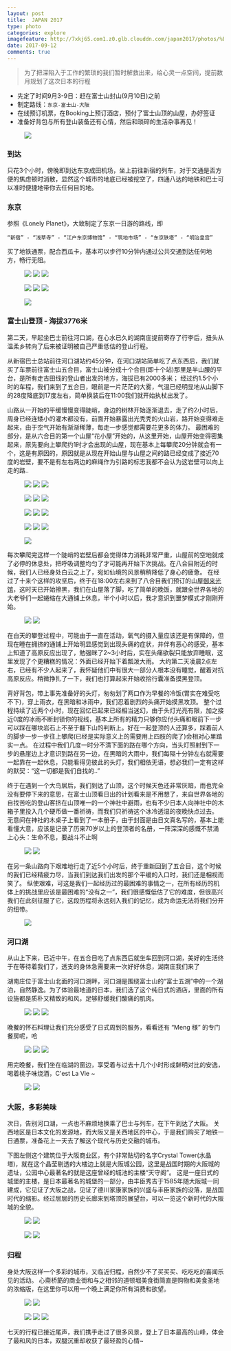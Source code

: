 ```yaml
---
layout: post
title:  JAPAN 2017
type: photo
categories: explore
imagefeature: http://7xkj65.com1.z0.glb.clouddn.com/japan2017/photos/%E5%A4%A7%E9%98%AA%E5%A4%A9%E5%AE%88%E5%AE%A202-camera.jpg?imageMogr2/thumbnail/!20p
date: 2017-09-12
comments: true
---
```


> 为了把深陷入于工作的繁琐的我们暂时解救出来，给心灵一点空间，提前数月规划了这次日本的行程

+ 先定了时间9月3-9日：赶在富士山封山(9月10日)之前
+ 制定路线：```东京-富士山-大阪```
+ 在线预订机票，在Booking上预订酒店，预付了富士山顶的山屋，办好签证
+ 准备好背包与所有登山装备还有心情，然后和琐碎的生活杂事再见！

<figure>
	<a href="http://7xkj65.com1.z0.glb.clouddn.com/japan2017/photos/%E5%87%BA%E5%8F%91.jpg?imageMogr2/thumbnail/!20p"><img src="http://7xkj65.com1.z0.glb.clouddn.com/japan2017/photos/%E5%87%BA%E5%8F%91.jpg?imageMogr2/thumbnail/!20p"></a>
</figure>


### 到达
只花3个小时，傍晚即到达东京成田机场，坐上前往新宿的列车，对于交通是否方便的焦虑顿时消散，显然这个城市的地底已经被挖空了，四通八达的地铁和巴士可以准时便捷地带你去任何目的地。

### 东京
参照《Lonely Planet》，大致制定了东京一日游的路线，即
```
“新宿” - “浅草寺” - “江户东京博物馆” - “筑地市场” - “东京铁塔” - “明治皇宫”
```    
买了地铁通票，配合西瓜卡，基本可以步行10分钟内通过公共交通到达任何地方，畅行无阻。

<figure class="third">
	<a href="http://7xkj65.com1.z0.glb.clouddn.com/japan2017/photos/%E6%B5%85%E8%8D%89%E5%AF%BA01.jpg"><img src="http://7xkj65.com1.z0.glb.clouddn.com/japan2017/photos/%E6%B5%85%E8%8D%89%E5%AF%BA01.jpg?imageMogr2/thumbnail/!30p"></a>
	<a href="http://7xkj65.com1.z0.glb.clouddn.com/japan2017/photos/%E6%B5%85%E8%8D%89%E5%AF%BA04.jpg"><img src="http://7xkj65.com1.z0.glb.clouddn.com/japan2017/photos/%E6%B5%85%E8%8D%89%E5%AF%BA04.jpg?imageMogr2/thumbnail/!30p"></a>
	<a href="http://7xkj65.com1.z0.glb.clouddn.com/japan2017/photos/%E6%B5%85%E8%8D%89%E5%AF%BA02.jpg"><img src="http://7xkj65.com1.z0.glb.clouddn.com/japan2017/photos/%E6%B5%85%E8%8D%89%E5%AF%BA02.jpg?imageMogr2/thumbnail/!30p"></a>
</figure>

<figure class="third">
	<a href="http://7xkj65.com1.z0.glb.clouddn.com/japan2017/photos/%E6%B5%85%E8%8D%89%E5%AF%BA03.jpg"><img src="http://7xkj65.com1.z0.glb.clouddn.com/japan2017/photos/%E6%B5%85%E8%8D%89%E5%AF%BA03.jpg?imageMogr2/thumbnail/!30p"></a>
	<a href="http://7xkj65.com1.z0.glb.clouddn.com/japan2017/photos/%E6%98%8E%E6%B2%BB%E7%9A%87%E5%AE%AB01.jpg"><img src="http://7xkj65.com1.z0.glb.clouddn.com/japan2017/photos/%E6%98%8E%E6%B2%BB%E7%9A%87%E5%AE%AB01.jpg?imageMogr2/thumbnail/!30p"></a>
	<a href="http://7xkj65.com1.z0.glb.clouddn.com/japan2017/photos/%E7%AD%91%E5%9C%B0%E5%B8%82%E5%9C%BA01.jpg"><img src="http://7xkj65.com1.z0.glb.clouddn.com/japan2017/photos/%E7%AD%91%E5%9C%B0%E5%B8%82%E5%9C%BA01.jpg?imageMogr2/thumbnail/!30p"></a>
</figure>

<figure>
	<a href="http://7xkj65.com1.z0.glb.clouddn.com/japan2017/photos/%E4%B8%9C%E4%BA%AC%E9%93%81%E5%A1%94-camera.jpg"><img src="http://7xkj65.com1.z0.glb.clouddn.com/japan2017/photos/%E4%B8%9C%E4%BA%AC%E9%93%81%E5%A1%94-camera.jpg?imageMogr2/thumbnail/!23p"></a>
</figure>

### 富士山登顶 - 海拔3776米
第二天，早起坐巴士前往河口湖，在心水已久的湖南庄提前寄存了行李后，扭头从温柔乡转向了后来被证明被自己严重低估的登山行程。

从新宿巴士总站前往河口湖站约45分钟，在河口湖站简单吃了点东西后，我们就买了车票前往富士山五合目，富士山被分成十个合目(即十个站)那里是半山腰的平台，是所有走吉田线的登山者出发的地方，海拔已有2000多米；
经过约1.5个小时的车程，我们来到了五合目，眼前是一片茫茫的大雾，气温已经明显地从山脚下的28度降底到17度左右，简单换装后在11:00我们就开始执杖出发了。

山路从一开始的平缓慢慢变得陡峭，身边的树林开始逐渐退去，走了约2小时后，周身已经连矮小的灌木都没有，前面开始暴露出光秃秃的火山岩，路开始变得难走起来，由于空气开始有渐渐稀薄，每走一步感觉都需要花更多的体力。
最困难的部分，是从六合目的第一个山屋“花小屋”开始的，从这里开始，山屋开始变得密集起来，原先要向上攀爬约1时才会出现的山屋，现在基本上每攀爬20分钟就会有一个，这是有原因的，原因就是从现在开始山屋与山屋之间的路已经变成了接近70度的岩壁，要不是有左右两边的麻绳作为引路的标志我都不会认为这岩壁可以向上走的路..

<figure class="third">
	<a href="http://7xkj65.com1.z0.glb.clouddn.com/japan2017/photos/hut01.jpg"><img src="http://7xkj65.com1.z0.glb.clouddn.com/japan2017/photos/hut01.jpg?imageMogr2/thumbnail/!30p"></a>
	<a href="http://7xkj65.com1.z0.glb.clouddn.com/japan2017/photos/hut02.jpg"><img src="http://7xkj65.com1.z0.glb.clouddn.com/japan2017/photos/hut02.jpg?imageMogr2/thumbnail/!30p"></a>
	<a href="http://7xkj65.com1.z0.glb.clouddn.com/japan2017/photos/hut03.JPG"><img src="http://7xkj65.com1.z0.glb.clouddn.com/japan2017/photos/hut03.JPG?imageMogr2/thumbnail/!30p"></a>
</figure>
<figure class="third">
	<a href="http://7xkj65.com1.z0.glb.clouddn.com/japan2017/photos/hut04.jpg"><img src="http://7xkj65.com1.z0.glb.clouddn.com/japan2017/photos/hut04.jpg?imageMogr2/thumbnail/!30p"></a>
	<a href="http://7xkj65.com1.z0.glb.clouddn.com/japan2017/photos/hut05.jpg"><img src="http://7xkj65.com1.z0.glb.clouddn.com/japan2017/photos/hut05.jpg?imageMogr2/thumbnail/!30p"></a>
	<a href="http://7xkj65.com1.z0.glb.clouddn.com/japan2017/photos/hut06.jpg"><img src="http://7xkj65.com1.z0.glb.clouddn.com/japan2017/photos/hut06.jpg?imageMogr2/thumbnail/!30p"></a>
</figure>
<figure class="third">
	<a href="http://7xkj65.com1.z0.glb.clouddn.com/japan2017/photos/hut07.jpg"><img src="http://7xkj65.com1.z0.glb.clouddn.com/japan2017/photos/hut07.jpg?imageMogr2/thumbnail/!30p"></a>
	<a href="http://7xkj65.com1.z0.glb.clouddn.com/japan2017/photos/hut08.jpg"><img src="http://7xkj65.com1.z0.glb.clouddn.com/japan2017/photos/hut08.jpg?imageMogr2/thumbnail/!30p"></a>
	<a href="http://7xkj65.com1.z0.glb.clouddn.com/japan2017/photos/hut09.jpg"><img src="http://7xkj65.com1.z0.glb.clouddn.com/japan2017/photos/hut09.jpg?imageMogr2/thumbnail/!30p"></a>
</figure>
<figure class="third">
	<a href="http://7xkj65.com1.z0.glb.clouddn.com/japan2017/photos/hut10.jpg"><img src="http://7xkj65.com1.z0.glb.clouddn.com/japan2017/photos/hut10.jpg?imageMogr2/thumbnail/!30p"></a>
	<a href="http://7xkj65.com1.z0.glb.clouddn.com/japan2017/photos/hut11.jpg"><img src="http://7xkj65.com1.z0.glb.clouddn.com/japan2017/photos/hut11.jpg?imageMogr2/thumbnail/!30p"></a>
	<a href="http://7xkj65.com1.z0.glb.clouddn.com/japan2017/photos/hut12.jpg"><img src="http://7xkj65.com1.z0.glb.clouddn.com/japan2017/photos/hut12.jpg?imageMogr2/thumbnail/!30p"></a>
</figure>

<figure>
	<a href="http://7xkj65.com1.z0.glb.clouddn.com/japan2017/photos/fuji02.jpg"><img src="http://7xkj65.com1.z0.glb.clouddn.com/japan2017/photos/fuji02.jpg?imageMogr2/thumbnail/!30p"></a>
</figure>


每次攀爬完这样一个陡峭的岩壁后都会觉得体力消耗非常严重，山屋前的空地就成了必停的休息处，把呼吸调整均匀了才可能再开始下次挑战。在八合目附近的时候，我们人已经身处白云之上了，宛如仙境的风景稍稍降低了身心的疲惫。
在经过了十来个这样的攻坚后，终于在18:00左右来到了八合目我们预订的山屋[御来光馆](http://www.goraikoukan.jp/)，这时天已开始擦黑，我们在山屋落了脚，吃了简单的晚饭，就跟全世界各地的大老爷们一起蜷缩在大通铺上休息，半个小时以后，我才意识到噩梦模式才刚刚开始。

<figure class="half">
	<a href="http://7xkj65.com1.z0.glb.clouddn.com/japan2017/photos/hut13.jpg"><img src="http://7xkj65.com1.z0.glb.clouddn.com/japan2017/photos/hut13.jpg?imageMogr2/thumbnail/!30p"></a>
	<a href="http://7xkj65.com1.z0.glb.clouddn.com/japan2017/photos/%E5%AF%8C%E5%A3%AB%E5%B1%B106.JPG"><img src="http://7xkj65.com1.z0.glb.clouddn.com/japan2017/photos/%E5%AF%8C%E5%A3%AB%E5%B1%B106.JPG?imageMogr2/thumbnail/!30p"></a>
</figure>

在白天的攀登过程中，可能由于一直在活动，氧气的摄入量应该还是有保障的，但现在睡在拥挤的通铺上开始明显感觉到出现头痛的症状，并伴有恶心的感受，基本上知道了高原反应出现了，勉强眯了2~3小时后，实在头痛欲裂只能放弃睡眠，这里发现了个更糟糕的情况：外面已经开始下着瓢泼大雨。
大约第二天凌晨2点左右，已经有不少人起来了，我怀疑他们中有很大一部分人根本没有睡觉，醒着对抗高原反应。稍微挣扎了一下，我们也打算起来开始收拾行囊准备摸黑登顶。

背好背包，带上事先准备好的头灯，匆匆划了两口作为早餐的冷饭(胃实在难受吃不下)，穿上雨衣，在黑暗和冰雨中，我们忍着剧烈的头痛开始摸黑攻顶。
整个过程持续了近两个小时，现在回忆已起来已经相当迷幻，由于头灯光亮有限，加之接近0度的冰雨不断封锁你的视线，基本上所有的精力只够你应付头痛和眼前下一步可以踩在哪块岩石上不至于翻下山的判断上。好在一起登顶的人还算多，踩着前人的脚步一步一步往上攀爬(已经是实际意义上的需要用上四肢的爬了)会相对心里踏实一点。
在过程中我们几度一时分不清下面的路在哪个方向，当头灯照射到下一步的悬崖边上才意识到路在另一边，在黑暗的大雨中，我们每隔十分钟左右就需要一起靠在一起休息，只能看得见彼此的头灯，我们相依无语，想必我们一定有这样的默契：“这一切都是我们自找的..”

终于在遇到一个大鸟居后，我们到达了山顶，这个时候天色还非常灰暗，雨也完全没有要停下来的意思，在富士山顶看日出的计划看来是不用想了，来自世界各地的自找苦吃的登山客挤在山顶唯一的一个神社中避雨，也有不少日本人向神社中的木箱子里投入几个硬币做一番祈祷，而我们只祈祷这个冰冷透湿的夜晚快点过去。
无意间在神社的木桌子上看到了一本册子，由于封面是由日文真名写的，基本上能看懂大意，应该是记录了历来70岁以上的登顶者的名册，一阵深深的感慨不禁涌上心头：生命不息，要战斗不止啊


<figure class="half">
	<a href="http://7xkj65.com1.z0.glb.clouddn.com/japan2017/photos/%E5%AF%8C%E5%A3%AB%E5%B1%B110.jpg"><img src="http://7xkj65.com1.z0.glb.clouddn.com/japan2017/photos/%E5%AF%8C%E5%A3%AB%E5%B1%B110.jpg?imageMogr2/thumbnail/!30p"></a>
	<a href="http://7xkj65.com1.z0.glb.clouddn.com/japan2017/photos/%E5%AF%8C%E5%A3%AB%E5%B1%B102.jpg"><img src="http://7xkj65.com1.z0.glb.clouddn.com/japan2017/photos/%E5%AF%8C%E5%A3%AB%E5%B1%B102.jpg?imageMogr2/thumbnail/!30p"></a>
</figure>


在另一条山路向下艰难地行走了近5个小时后，终于重新回到了五合目，这个时候的我们已经精疲力尽，当我们到达我们出发的那个平缓的入口时，我们还是相视而笑了。
纵使艰难，可这是我们一起经历过的最困难的事情之一，在所有经历的机体上的挑战里应该是最困难的“没有之一”，我们很感慨低估了它的难度，但很高兴我们在此刻征服了它，这段历程将永远刻入我们的记忆，成为命运无法将我们分开的纽带。

<figure>
	<a href="http://7xkj65.com1.z0.glb.clouddn.com/japan2017/photos/%E5%AF%8C%E5%A3%AB%E5%B1%B101.jpg"><img src="http://7xkj65.com1.z0.glb.clouddn.com/japan2017/photos/%E5%AF%8C%E5%A3%AB%E5%B1%B101.jpg?imageMogr2/thumbnail/!30p"></a>
</figure>


### 河口湖

从山上下来，已近中午，在五合目吃了点东西后就坐车回到河口湖，美好的生活终于在等待着我们了，透支的身体急需要来一次好好休息，湖南庄我们来了

湖南庄位于富士山北面的河口湖畔，河口湖是围绕富士山的“富士五湖”中的一个湖泊，自然静逸。为了体验最地道的日本，我们选了这个纯日式的酒店，里面的所有设施都是质朴又精致的和风，足够舒缓我们酸痛的肌肉。

<figure class="third">
	<a href="http://7xkj65.com1.z0.glb.clouddn.com/japan2017/photos/hnz01.jpg"><img src="http://7xkj65.com1.z0.glb.clouddn.com/japan2017/photos/hnz01.jpg?imageMogr2/thumbnail/!30p"></a>
	<a href="http://7xkj65.com1.z0.glb.clouddn.com/japan2017/photos/hnz02.jpg"><img src="http://7xkj65.com1.z0.glb.clouddn.com/japan2017/photos/hnz02.jpg?imageMogr2/thumbnail/!30p"></a>
	<a href="http://7xkj65.com1.z0.glb.clouddn.com/japan2017/photos/hnz03.jpg"><img src="http://7xkj65.com1.z0.glb.clouddn.com/japan2017/photos/hnz03.jpg?imageMogr2/thumbnail/!30p"></a>
</figure>

晚餐的怀石料理让我们充分感受了日式周到的服务，看看还有 “Meng 様” 的专门餐房呢，哈

<figure class="third">
	<a href="http://7xkj65.com1.z0.glb.clouddn.com/japan2017/photos/%E6%B9%96%E5%8D%97%E5%BA%8401.jpg"><img src="http://7xkj65.com1.z0.glb.clouddn.com/japan2017/photos/%E6%B9%96%E5%8D%97%E5%BA%8401.jpg?imageMogr2/thumbnail/!30p"></a>
	<a href="http://7xkj65.com1.z0.glb.clouddn.com/japan2017/photos/%E6%B9%96%E5%8D%97%E5%BA%8406.jpg"><img src="http://7xkj65.com1.z0.glb.clouddn.com/japan2017/photos/%E6%B9%96%E5%8D%97%E5%BA%8406.jpg?imageMogr2/thumbnail/!30p"></a>
	<a href="http://7xkj65.com1.z0.glb.clouddn.com/japan2017/photos/%E6%B9%96%E5%8D%97%E5%BA%8407.jpg"><img src="http://7xkj65.com1.z0.glb.clouddn.com/japan2017/photos/%E6%B9%96%E5%8D%97%E5%BA%8407.jpg?imageMogr2/thumbnail/!30p"></a>
</figure>

用完晚餐，我们坐在临湖的窗边，享受着与过去十几个小时形成鲜明对比的安逸，喝着桃子味烧酒，C'est La Vie ~

<figure class="half">
	<a href="http://7xkj65.com1.z0.glb.clouddn.com/japan2017/photos/%E6%B9%96%E5%8D%97%E5%BA%8405.jpg"><img src="http://7xkj65.com1.z0.glb.clouddn.com/japan2017/photos/%E6%B9%96%E5%8D%97%E5%BA%8405.jpg?imageMogr2/thumbnail/!30p"></a>
	<a href="http://7xkj65.com1.z0.glb.clouddn.com/japan2017/photos/%E6%B9%96%E5%8D%97%E5%BA%8403.jpg"><img src="http://7xkj65.com1.z0.glb.clouddn.com/japan2017/photos/%E6%B9%96%E5%8D%97%E5%BA%8403.jpg?imageMogr2/thumbnail/!30p"></a>
</figure>

### 大阪，多彩美味

次日，告别河口湖，一点也不麻烦地换乘了巴士与列车，在下午到达了大阪。
关西地区是日本文化的发源地，而大阪又是关西地区的中心，于是我们购买了地铁一日通票，准备花上一天去了解这个现代与历史交融的城市。

下图左侧这个建筑位于大阪商业区，有个非常贴切的名字Crystal Tower(水晶塔)，就在这个晶莹剔透的大楼边上就是大阪城公园，这里是战国时期的大阪城的遗址，公园中心最著名的就是这座曾经的城池的主楼“天守阁”。
这是一座日式的城堡的主楼，是日本最著名的城堡的一部分，由丰臣秀吉于1585年随大阪城一同建成，它见证了大阪之战，见证了德川家康家族的兴盛与丰臣家族的没落，是战国时代的缩影。经过层层的历史长廊来到塔顶的展望台，可以一览这个新时代的大阪城的全貌。


<figure class="half">
	<a href="http://7xkj65.com1.z0.glb.clouddn.com/japan2017/photos/%E5%A4%A7%E9%98%AA%E6%B0%B4%E6%99%B6%E5%A1%94-camera.jpg"><img src="http://7xkj65.com1.z0.glb.clouddn.com/japan2017/photos/%E5%A4%A7%E9%98%AA%E6%B0%B4%E6%99%B6%E5%A1%94-camera.jpg?imageMogr2/thumbnail/!30p"></a>
	<a href="http://7xkj65.com1.z0.glb.clouddn.com/japan2017/photos/%E5%A4%A7%E9%98%AA%E5%A4%A9%E5%AE%88%E9%98%8101-camera.jpg"><img src="http://7xkj65.com1.z0.glb.clouddn.com/japan2017/photos/%E5%A4%A7%E9%98%AA%E5%A4%A9%E5%AE%88%E9%98%8101-camera.jpg?imageMogr2/thumbnail/!30p"></a>
</figure>
<figure class="half">
	<a href="http://7xkj65.com1.z0.glb.clouddn.com/japan2017/photos/%E5%A4%A9%E5%AE%88%E5%AE%A203.jpg"><img src="http://7xkj65.com1.z0.glb.clouddn.com/japan2017/photos/%E5%A4%A9%E5%AE%88%E5%AE%A203.jpg?imageMogr2/thumbnail/!30p"></a>
	<a href="http://7xkj65.com1.z0.glb.clouddn.com/japan2017/photos/%E5%A4%A9%E5%AE%88%E9%98%8102.jpg"><img src="http://7xkj65.com1.z0.glb.clouddn.com/japan2017/photos/%E5%A4%A9%E5%AE%88%E9%98%8102.jpg?imageMogr2/thumbnail/!30p"></a>
</figure>

### 归程

身处大阪这样一个多彩的城市，又临近归程，自然少不了买买买、吃吃吃的喜闻乐见的活动。
心斋桥筯的商业街和与之相邻的道顿堀美食街简直是购物和美食圣地的浓缩版，在这里你可以用一个晚上满足你所有消费和欲望。

<figure class="half">
	<a href="http://7xkj65.com1.z0.glb.clouddn.com/japan2017/photos/%E5%BF%83%E6%96%8B%E6%A1%A502.jpg"><img src="http://7xkj65.com1.z0.glb.clouddn.com/japan2017/photos/%E5%BF%83%E6%96%8B%E6%A1%A502.jpg?imageMogr2/thumbnail/!30p"></a>
	<a href="http://7xkj65.com1.z0.glb.clouddn.com/japan2017/photos/%E9%81%93%E9%A1%BF%E5%A0%8003.jpg"><img src="http://7xkj65.com1.z0.glb.clouddn.com/japan2017/photos/%E9%81%93%E9%A1%BF%E5%A0%8003.jpg?imageMogr2/thumbnail/!30p"></a>
</figure>
<figure class="third">
	<a href="http://7xkj65.com1.z0.glb.clouddn.com/japan2017/photos/%E5%BF%83%E6%96%8B%E6%A1%A501.jpg"><img src="http://7xkj65.com1.z0.glb.clouddn.com/japan2017/photos/%E5%BF%83%E6%96%8B%E6%A1%A501.jpg?imageMogr2/thumbnail/!30p"></a>
	<a href="http://7xkj65.com1.z0.glb.clouddn.com/japan2017/photos/%E9%81%93%E9%A1%BF%E5%A0%8002.jpg"><img src="http://7xkj65.com1.z0.glb.clouddn.com/japan2017/photos/%E9%81%93%E9%A1%BF%E5%A0%8002.jpg?imageMogr2/thumbnail/!30p"></a>
	<a href="http://7xkj65.com1.z0.glb.clouddn.com/japan2017/photos/%E9%81%93%E9%A1%BF%E5%A0%8004.JPG"><img src="http://7xkj65.com1.z0.glb.clouddn.com/japan2017/photos/%E9%81%93%E9%A1%BF%E5%A0%8004.JPG?imageMogr2/thumbnail/!30p"></a>
</figure>

七天的行程已接近尾声，我们携手走过了很多风景，登上了日本最高的山峰，体会了最和风的日本，双腿沉重却收获了最轻盈的心情~
